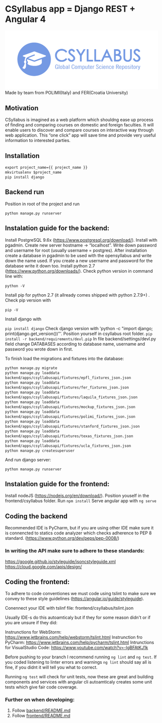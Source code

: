 # CSyllabus app = Django REST + Angular 4
![screenshot](screenshot.png)
Made by team from POLIMI(Italy) and FER(Croatia University)

## Motivation
 CSyllabus is imagined as a web platform which shouldng  ease up process of finding and comparing courses on domestic and foreign faculties.
 It will enable users to discover and compare courses on interactive way through web application.
 This “one click” app will save time and provide very useful information to interested parties.

## Installation
```
export project_name={{ project_name }}
mkvirtualenv $project_name
pip install django
```



## Backend run
Position in root of the project and run
```
python manage.py runserver
```

## Instalation guide for the backend:

Install PostgreSQL 9.6x (https://www.postgresql.org/download/).
Install with pgadmin.
Create new server hostname -> “localhost”.
Write down password and username for root (usually username = postgres).
After installation create a database in pgadmin to be used with the opensyllabus and write down the name used.
If you create a new username and password for the database write it down too.
Install python 2.7 (https://www.python.org/downloads/).
Check python version in command line with:

```python -V```

Install pip for python 2.7 (it allready comes shipped with python 2.7.9+) .
Check pip version with 

```pip -V```


Install django with 

```pip install django```
Check django version with 'python -c "import django; print(django.get_version())"'.
Position yourself in csyllabus root folder.
```pip install -r backend/requirements/devl.pip```
In file backend/settings/devl.py field  change DATABASES according to database name, username and password you wrote down in first.

To finish load the migrations and fixtures into the database:
```
python manage.py migrate
python manage.py loaddata backend/apps/csyllabusapi/fixtures/epfl_fixtures_json.json
python manage.py loaddata backend/apps/csyllabusapi/fixtures/fer_fixtures_json.json
python manage.py loaddata backend/apps/csyllabusapi/fixtures/laquila_fixtures_json.json
python manage.py loaddata backend/apps/csyllabusapi/fixtures/mockup_fixtures_json.json
python manage.py loaddata backend/apps/csyllabusapi/fixtures/polimi_fixtures_json.json
python manage.py loaddata backend/apps/csyllabusapi/fixtures/stanford_fixtures_json.json
python manage.py loaddata backend/apps/csyllabusapi/fixtures/texas_fixtures_json.json
python manage.py loaddata backend/apps/csyllabusapi/fixtures/ucla_fixtures_json.json
python manage.py createsuperuser
```

And run django server:
```
python manage.py runserver
```


## Instalation guide for the frontend:

Install nodeJS (https://nodejs.org/en/download/).
Position youself in the frontend/csyllabus folder.
Run ```npm install```
Serve angular app with ```ng serve```


## Coding the backend

Recommended IDE is PyCharm, but if you are using other IDE make sure it is connencted to statics code analyzer which checks adherence to PEP 8 standard. (https://www.python.org/dev/peps/pep-0008/)

### In writing the API make sure to adhere to these standards:
https://google.github.io/styleguide/jsoncstyleguide.xml
https://cloud.google.com/apis/design/


## Coding the frontend:

To adhere to code conventiones we must code using tslint to make sure we convey to these style guidelines (https://angular.io/guide/styleguide).

Conennect your IDE with tslinf file: frontend/csyllabus/tslint.json

Usually IDE-s do this autoamticaly but if they for some reason didn't or if you are unsure if they did:
    
Instrunctions for WebStorm:
    https://www.jetbrains.com/help/webstorm/tslint.html
Instrunction fro PyCharm:
    https://www.jetbrains.com/help/pycharm/tslint.html
Intrunctions for VisualStudio Code:
    https://www.youtube.com/watch?v=-lgBFAtKJ1k

Before pushing to your branch I recommend running ```ng lint``` and ```ng test```.
If you coded listening to linter errors and warnings ```ng lint``` should say all is fine, if you didnt it will tell you what to correct.

Running ```ng test``` will check for unit tests, now these are great and building components and services with angular cli autoamticaly creates some unit tests which give fair code coverage.

### Further on when developing:
1. Follow [backend/README.md](backend/README.md)
1. Follow [frontend/README.md](frontend/README.md)